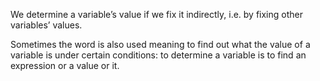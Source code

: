 We determine a variable’s value if we fix it indirectly, i.e. by fixing
other variables’ values.

Sometimes the word is also used meaning to find out what the value of a
variable is under certain conditions: to determine a variable is to find
an expression or a value or it.
